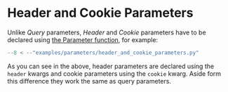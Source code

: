 # Header and Cookie Parameters

Unlike _Query_ parameters, _Header_ and _Cookie_ parameters have to be declared using
[the Parameter function](3-the-parameter-function.md), for example:

```python
--8 < --"examples/parameters/header_and_cookie_parameters.py"
```


As you can see in the above, header parameters are declared using the `header` kwargs and cookie parameters using
the `cookie` kwarg. Aside form this difference they work the same as query parameters.

